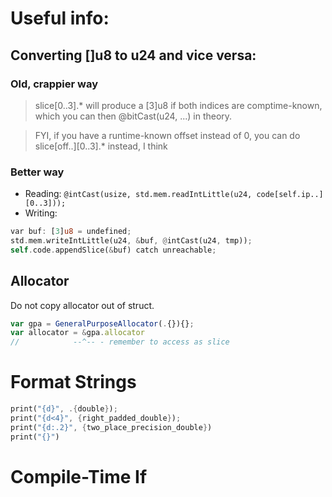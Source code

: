 # Useful info:

## Converting []u8 to u24 and vice versa:

### Old, crappier way

>  slice[0..3].* will produce a [3]u8 if both indices are comptime-known, which you can then @bitCast(u24, ...) in theory.

>  FYI, if you have a runtime-known offset instead of 0, you can do slice[off..][0..3].* instead, I think

### Better way

* Reading:  `@intCast(usize, std.mem.readIntLittle(u24, code[self.ip..][0..3]));`
* Writing: 

```rust
var buf: [3]u8 = undefined;
std.mem.writeIntLittle(u24, &buf, @intCast(u24, tmp));
self.code.appendSlice(&buf) catch unreachable;
```

## Allocator

Do not copy allocator out of struct.

```ts
var gpa = GeneralPurposeAllocator(.{}){};
var allocator = &gpa.allocator
//            --^-- - remember to access as slice
```

# Format Strings

```rust
print("{d}", .{double});
print("{d<4}", {right_padded_double});
print("{d:.2}", {two_place_precision_double})
print("{}")
```

# Compile-Time If